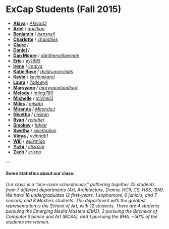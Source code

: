 # ExCap Students (Fall 2015)



* [**Akiva**](akiva/index.md) / *[Akiva42](https://github.com/Akiva42)** [**Ariel**](ariel/index.md) / *[arieltian](https://github.com/arieltian)** [**Benjamin**](benjamin/index.md) / *[bensnell](https://github.com/bensnell)* * [**Charlotte**](charlotte/index.md) / *[charstiles](https://github.com/charstiles)*
* [**Claire**](claire/index.md) / * [**Daniel**](daniel/index.md) / 
* [**Dan Moore**](dan_moore/index.md) / *[danthemellowman](https://github.com/danthemellowman)** [**Eric**](eric/index.md) / *[ey1995](https://github.com/ey1995)** [**Irene**](irene/index.md) / *[irealva](https://github.com/irealva)** [**Katie Rose**](katierose/index.md) / *[doldrumorchids](https://github.com/doldrumorchids)** [**Kevin**](kevin/index.md) / *[kevinmkarol](https://github.com/kevinmkarol)** [**Laura**](laura/index.md) / *[llodewyk](https://github.com/llodewyk)** [**Maryyann**](maryyann/index.md) / *[maryyannlandlord](https://github.com/maryyannlandlord)** [**Melody**](melody/index.md) / *[mting780](https://github.com/mting780)** [**Michelle**](michelle/index.md) / *[michell3](https://github.com/michell3)** [**Miles**](miles/index.md) / *[mlsptn](https://github.com/mlsptn)** [**Miranda**](miranda/index.md) / *[MirandaJ](https://github.com/MirandaJ)** [**Nivetha**](nivetha/index.md) / *[nivikan](https://github.com/nivikan)** [**Ryan**](ryan/index.md) / *[rchuber](https://github.com/rchuber)** [**Smokey**](smokey/index.md) / *[hdyar](https://github.com/hdyar)** [**Swetha**](swetha/index.md) / *[swethakan](https://github.com/swethakan)** [**Vidya**](vidya/index.md) / *[vvinnak1](https://github.com/vvinnak1)*
* [**Will**](will/index.md) / *[willzmiao](https://github.com/willzmiao)** [**Yizhi**](yizhi/index.md) / *[elizazhi](https://github.com/elizazhi)*
* [**Zach**](zach/index.md) / *[zrispo](https://github.com/zrispo)*

-- 

#### Some statistics about our class: 

*Our class is a "one-room schoolhouse," gathering together 25 students from 7 different departments (Art, Architecture, Drama, HCII, CS, HSS, ISM). We have 16 undergraduates (2 first-years, 1 sophomore, 6 juniors, and 7 seniors) and 8 Masters students. The department with the greatest representation is the School of Art, with 12 students. There are 4 students pursuing the Emerging Media Masters (EM2), 3 pursuing the Bachelor of Computer Science and Art (BCSA), and 1 pursuing the BHA. ~50% of the students are women.*

